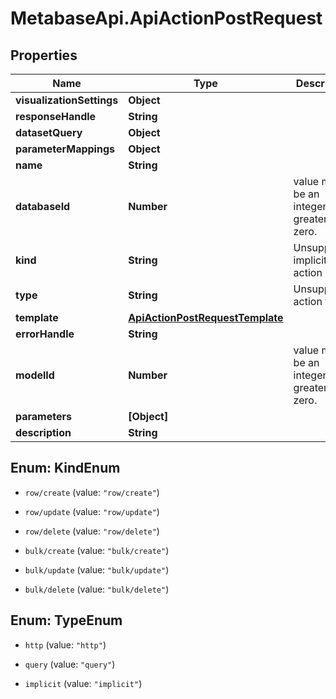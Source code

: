 # MetabaseApi.ApiActionPostRequest

## Properties

Name | Type | Description | Notes
------------ | ------------- | ------------- | -------------
**visualizationSettings** | **Object** |  | [optional] 
**responseHandle** | **String** |  | [optional] 
**datasetQuery** | **Object** |  | [optional] 
**parameterMappings** | **Object** |  | [optional] 
**name** | **String** |  | 
**databaseId** | **Number** | value must be an integer greater than zero. | [optional] 
**kind** | **String** | Unsupported implicit action kind | [optional] 
**type** | **String** | Unsupported action type | [optional] 
**template** | [**ApiActionPostRequestTemplate**](ApiActionPostRequestTemplate.md) |  | [optional] 
**errorHandle** | **String** |  | [optional] 
**modelId** | **Number** | value must be an integer greater than zero. | 
**parameters** | **[Object]** |  | [optional] 
**description** | **String** |  | [optional] 



## Enum: KindEnum


* `row/create` (value: `"row/create"`)

* `row/update` (value: `"row/update"`)

* `row/delete` (value: `"row/delete"`)

* `bulk/create` (value: `"bulk/create"`)

* `bulk/update` (value: `"bulk/update"`)

* `bulk/delete` (value: `"bulk/delete"`)





## Enum: TypeEnum


* `http` (value: `"http"`)

* `query` (value: `"query"`)

* `implicit` (value: `"implicit"`)




